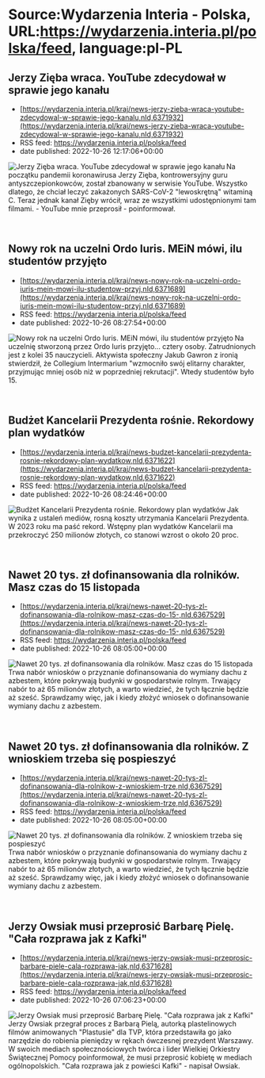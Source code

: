 # Source:Wydarzenia Interia - Polska, URL:https://wydarzenia.interia.pl/polska/feed, language:pl-PL

## Jerzy Zięba wraca. YouTube zdecydował w sprawie jego kanału
 - [https://wydarzenia.interia.pl/kraj/news-jerzy-zieba-wraca-youtube-zdecydowal-w-sprawie-jego-kanalu,nId,6371932](https://wydarzenia.interia.pl/kraj/news-jerzy-zieba-wraca-youtube-zdecydowal-w-sprawie-jego-kanalu,nId,6371932)
 - RSS feed: https://wydarzenia.interia.pl/polska/feed
 - date published: 2022-10-26 12:17:06+00:00

<p><a href="https://wydarzenia.interia.pl/kraj/news-jerzy-zieba-wraca-youtube-zdecydowal-w-sprawie-jego-kanalu,nId,6371932"><img align="left" alt="Jerzy Zięba wraca. YouTube zdecydował w sprawie jego kanału " src="https://i.iplsc.com/jerzy-zieba-wraca-youtube-zdecydowal-w-sprawie-jego-kanalu/000G970Y0GCCPIHV-C321.jpg" /></a>Na początku pandemii koronawirusa Jerzy Zięba, kontrowersyjny guru antyszczepionkowców, został zbanowany w serwisie YouTube. Wszystko dlatego, że chciał leczyć zakażonych SARS-CoV-2 &quot;lewoskrętną&quot; witaminą C. Teraz jednak kanał Zięby wrócił, wraz ze wszystkimi udostępnionymi tam filmami. - YouTube mnie przeprosił - poinformował.</p><br clear="all" />

## Nowy rok na uczelni Ordo Iuris. MEiN mówi, ilu studentów przyjęto
 - [https://wydarzenia.interia.pl/kraj/news-nowy-rok-na-uczelni-ordo-iuris-mein-mowi-ilu-studentow-przyj,nId,6371689](https://wydarzenia.interia.pl/kraj/news-nowy-rok-na-uczelni-ordo-iuris-mein-mowi-ilu-studentow-przyj,nId,6371689)
 - RSS feed: https://wydarzenia.interia.pl/polska/feed
 - date published: 2022-10-26 08:27:54+00:00

<p><a href="https://wydarzenia.interia.pl/kraj/news-nowy-rok-na-uczelni-ordo-iuris-mein-mowi-ilu-studentow-przyj,nId,6371689"><img align="left" alt="Nowy rok na uczelni Ordo Iuris. MEiN mówi, ilu studentów przyjęto" src="https://i.iplsc.com/nowy-rok-na-uczelni-ordo-iuris-mein-mowi-ilu-studentow-przyj/000DLJ5Y6W4TUR93-C321.jpg" /></a>Na uczelnię stworzoną przez Ordo Iuris przyjęto... cztery osoby. Zatrudnionych jest z kolei 35 nauczycieli. Aktywista społeczny Jakub Gawron z ironią stwierdził, że Collegium Intermarium &quot;wzmocniło swój elitarny charakter, przyjmując mniej osób niż w poprzedniej rekrutacji&quot;. Wtedy studentów było 15.</p><br clear="all" />

## Budżet Kancelarii Prezydenta rośnie. Rekordowy plan wydatków
 - [https://wydarzenia.interia.pl/kraj/news-budzet-kancelarii-prezydenta-rosnie-rekordowy-plan-wydatkow,nId,6371622](https://wydarzenia.interia.pl/kraj/news-budzet-kancelarii-prezydenta-rosnie-rekordowy-plan-wydatkow,nId,6371622)
 - RSS feed: https://wydarzenia.interia.pl/polska/feed
 - date published: 2022-10-26 08:24:46+00:00

<p><a href="https://wydarzenia.interia.pl/kraj/news-budzet-kancelarii-prezydenta-rosnie-rekordowy-plan-wydatkow,nId,6371622"><img align="left" alt="Budżet Kancelarii Prezydenta rośnie. Rekordowy plan wydatków" src="https://i.iplsc.com/budzet-kancelarii-prezydenta-rosnie-rekordowy-plan-wydatkow/000F82TKHSLL9ECF-C321.jpg" /></a>Jak wynika z ustaleń mediów, rosną koszty utrzymania Kancelarii Prezydenta. W 2023 roku ma paść rekord. Wstępny plan wydatków Kancelarii ma przekroczyć 250 milionów złotych, co stanowi wzrost o około 20 proc. </p><br clear="all" />

## Nawet 20 tys. zł dofinansowania dla rolników. Masz czas do 15 listopada
 - [https://wydarzenia.interia.pl/kraj/news-nawet-20-tys-zl-dofinansowania-dla-rolnikow-masz-czas-do-15-,nId,6367529](https://wydarzenia.interia.pl/kraj/news-nawet-20-tys-zl-dofinansowania-dla-rolnikow-masz-czas-do-15-,nId,6367529)
 - RSS feed: https://wydarzenia.interia.pl/polska/feed
 - date published: 2022-10-26 08:05:00+00:00

<p><a href="https://wydarzenia.interia.pl/kraj/news-nawet-20-tys-zl-dofinansowania-dla-rolnikow-masz-czas-do-15-,nId,6367529"><img align="left" alt="Nawet 20 tys. zł dofinansowania dla rolników. Masz czas do 15 listopada" src="https://i.iplsc.com/nawet-20-tys-zl-dofinansowania-dla-rolnikow-masz-czas-do-15/000G95I8GCDU6D98-C321.jpg" /></a>Trwa nabór wniosków o przyznanie dofinansowania do wymiany dachu z azbestem, które pokrywają budynki w gospodarstwie rolnym. Trwający nabór to aż 65 milionów złotych, a warto wiedzieć, że tych łącznie będzie aż sześć. Sprawdzamy więc, jak i kiedy złożyć wniosek o dofinansowanie wymiany dachu z azbestem. </p><br clear="all" />

## Nawet 20 tys. zł dofinansowania dla rolników. Z wnioskiem trzeba się pospieszyć
 - [https://wydarzenia.interia.pl/kraj/news-nawet-20-tys-zl-dofinansowania-dla-rolnikow-z-wnioskiem-trze,nId,6367529](https://wydarzenia.interia.pl/kraj/news-nawet-20-tys-zl-dofinansowania-dla-rolnikow-z-wnioskiem-trze,nId,6367529)
 - RSS feed: https://wydarzenia.interia.pl/polska/feed
 - date published: 2022-10-26 08:05:00+00:00

<p><a href="https://wydarzenia.interia.pl/kraj/news-nawet-20-tys-zl-dofinansowania-dla-rolnikow-z-wnioskiem-trze,nId,6367529"><img align="left" alt="Nawet 20 tys. zł dofinansowania dla rolników. Z wnioskiem trzeba się pospieszyć " src="https://i.iplsc.com/nawet-20-tys-zl-dofinansowania-dla-rolnikow-z-wnioskiem-trze/000G95I8GCDU6D98-C321.jpg" /></a>Trwa nabór wniosków o przyznanie dofinansowania do wymiany dachu z azbestem, które pokrywają budynki w gospodarstwie rolnym. Trwający nabór to aż 65 milionów złotych, a warto wiedzieć, że tych łącznie będzie aż sześć. Sprawdzamy więc, jak i kiedy złożyć wniosek o dofinansowanie wymiany dachu z azbestem. </p><br clear="all" />

## Jerzy Owsiak musi przeprosić Barbarę Pielę. "Cała rozprawa jak z Kafki"
 - [https://wydarzenia.interia.pl/kraj/news-jerzy-owsiak-musi-przeprosic-barbare-piele-cala-rozprawa-jak,nId,6371628](https://wydarzenia.interia.pl/kraj/news-jerzy-owsiak-musi-przeprosic-barbare-piele-cala-rozprawa-jak,nId,6371628)
 - RSS feed: https://wydarzenia.interia.pl/polska/feed
 - date published: 2022-10-26 07:06:23+00:00

<p><a href="https://wydarzenia.interia.pl/kraj/news-jerzy-owsiak-musi-przeprosic-barbare-piele-cala-rozprawa-jak,nId,6371628"><img align="left" alt="Jerzy Owsiak musi przeprosić Barbarę Pielę. &quot;Cała rozprawa jak z Kafki&quot;" src="https://i.iplsc.com/jerzy-owsiak-musi-przeprosic-barbare-piele-cala-rozprawa-jak/000G95D2Q1XME113-C321.jpg" /></a>Jerzy Owsiak przegrał proces z Barbarą Pielą, autorką plastelinowych filmów animowanych &quot;Plastusie&quot; dla TVP, która przedstawiła go jako narzędzie do robienia pieniędzy w rękach ówczesnej prezydent Warszawy. W swoich mediach społecznościowych twórca i lider Wielkiej Orkiestry Świątecznej Pomocy poinformował, że musi przeprosić kobietę w mediach ogólnopolskich. &quot;Cała rozprawa jak z powieści Kafki&quot; - napisał Owsiak.</p><br clear="all" />

